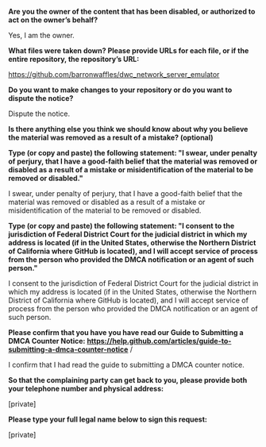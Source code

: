 **Are you the owner of the content that has been disabled, or authorized to act on the owner’s behalf?**     
   
Yes, I am the owner.   
   
**What files were taken down? Please provide URLs for each file, or if the entire repository, the repository’s URL:**     
   
https://github.com/barronwaffles/dwc_network_server_emulator   
   
**Do you want to make changes to your repository or do you want to dispute the notice?**     
   
Dispute the notice.   
   
**Is there anything else you think we should know about why you believe the material was removed as a result of a mistake? (optional)**     
   
**Type (or copy and paste) the following statement: "I swear, under penalty of perjury, that I have a good-faith belief that the material was removed or disabled as a result of a mistake or misidentification of the material to be removed or disabled."**     
   
I swear, under penalty of perjury, that I have a good-faith belief that the material was removed or disabled as a result of a mistake or misidentification of the material to be removed or disabled.   
   
**Type (or copy and paste) the following statement: "I consent to the jurisdiction of Federal District Court for the judicial district in which my address is located (if in the United States, otherwise the Northern District of California where GitHub is located), and I will accept service of process from the person who provided the DMCA notification or an agent of such person."**     
   
I consent to the jurisdiction of Federal District Court for the judicial district in which my address is located (if in the United States, otherwise the Northern District of California where GitHub is located), and I will accept service of process from the person who provided the DMCA notification or an agent of such person.   
   
**Please confirm that you have you have read our Guide to Submitting a DMCA Counter Notice: https://help.github.com/articles/guide-to-submitting-a-dmca-counter-notice**  /   
   
I confirm that I had read the guide to submitting a DMCA counter notice.   
   
**So that the complaining party can get back to you, please provide both your telephone number and physical address:**     
   
[private] 
   
**Please type your full legal name below to sign this request:**     
   
[private]
